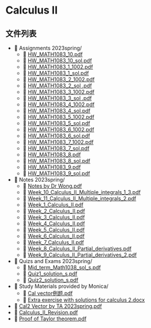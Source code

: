 # Calculus II
## 文件列表
- 📁 Assignments 2023spring/
    - 📄 [HW_MATH1083_10.pdf](https://github.com/FM-Course/bnbu-fm-course-sharing/blob/master/Calculus%20II/Assignments%202023spring/HW_MATH1083_10.pdf)
    - 📄 [HW_MATH1083_10_sol.pdf](https://github.com/FM-Course/bnbu-fm-course-sharing/blob/master/Calculus%20II/Assignments%202023spring/HW_MATH1083_10_sol.pdf)
    - 📄 [HW_MATH1083_1_1002.pdf](https://github.com/FM-Course/bnbu-fm-course-sharing/blob/master/Calculus%20II/Assignments%202023spring/HW_MATH1083_1_1002.pdf)
    - 📄 [HW_MATH1083_1_sol.pdf](https://github.com/FM-Course/bnbu-fm-course-sharing/blob/master/Calculus%20II/Assignments%202023spring/HW_MATH1083_1_sol.pdf)
    - 📄 [HW_MATH1083_2_1002.pdf](https://github.com/FM-Course/bnbu-fm-course-sharing/blob/master/Calculus%20II/Assignments%202023spring/HW_MATH1083_2_1002.pdf)
    - 📄 [HW_MATH1083_2_sol .pdf](https://github.com/FM-Course/bnbu-fm-course-sharing/blob/master/Calculus%20II/Assignments%202023spring/HW_MATH1083_2_sol%20.pdf)
    - 📄 [HW_MATH1083_3_1002.pdf](https://github.com/FM-Course/bnbu-fm-course-sharing/blob/master/Calculus%20II/Assignments%202023spring/HW_MATH1083_3_1002.pdf)
    - 📄 [HW_MATH1083_3_sol .pdf](https://github.com/FM-Course/bnbu-fm-course-sharing/blob/master/Calculus%20II/Assignments%202023spring/HW_MATH1083_3_sol%20.pdf)
    - 📄 [HW_MATH1083_4_1002.pdf](https://github.com/FM-Course/bnbu-fm-course-sharing/blob/master/Calculus%20II/Assignments%202023spring/HW_MATH1083_4_1002.pdf)
    - 📄 [HW_MATH1083_4_sol.pdf](https://github.com/FM-Course/bnbu-fm-course-sharing/blob/master/Calculus%20II/Assignments%202023spring/HW_MATH1083_4_sol.pdf)
    - 📄 [HW_MATH1083_5_1002.pdf](https://github.com/FM-Course/bnbu-fm-course-sharing/blob/master/Calculus%20II/Assignments%202023spring/HW_MATH1083_5_1002.pdf)
    - 📄 [HW_MATH1083_5_sol.pdf](https://github.com/FM-Course/bnbu-fm-course-sharing/blob/master/Calculus%20II/Assignments%202023spring/HW_MATH1083_5_sol.pdf)
    - 📄 [HW_MATH1083_6_1002.pdf](https://github.com/FM-Course/bnbu-fm-course-sharing/blob/master/Calculus%20II/Assignments%202023spring/HW_MATH1083_6_1002.pdf)
    - 📄 [HW_MATH1083_6_sol.pdf](https://github.com/FM-Course/bnbu-fm-course-sharing/blob/master/Calculus%20II/Assignments%202023spring/HW_MATH1083_6_sol.pdf)
    - 📄 [HW_MATH1083_7_1002.pdf](https://github.com/FM-Course/bnbu-fm-course-sharing/blob/master/Calculus%20II/Assignments%202023spring/HW_MATH1083_7_1002.pdf)
    - 📄 [HW_MATH1083_7_sol.pdf](https://github.com/FM-Course/bnbu-fm-course-sharing/blob/master/Calculus%20II/Assignments%202023spring/HW_MATH1083_7_sol.pdf)
    - 📄 [HW_MATH1083_8.pdf](https://github.com/FM-Course/bnbu-fm-course-sharing/blob/master/Calculus%20II/Assignments%202023spring/HW_MATH1083_8.pdf)
    - 📄 [HW_MATH1083_8_sol.pdf](https://github.com/FM-Course/bnbu-fm-course-sharing/blob/master/Calculus%20II/Assignments%202023spring/HW_MATH1083_8_sol.pdf)
    - 📄 [HW_MATH1083_9.pdf](https://github.com/FM-Course/bnbu-fm-course-sharing/blob/master/Calculus%20II/Assignments%202023spring/HW_MATH1083_9.pdf)
    - 📄 [HW_MATH1083_9_sol.pdf](https://github.com/FM-Course/bnbu-fm-course-sharing/blob/master/Calculus%20II/Assignments%202023spring/HW_MATH1083_9_sol.pdf)
- 📁 Notes 2023spring/
    - 📄 [Notes by Dr Wong.pdf](https://github.com/FM-Course/bnbu-fm-course-sharing/blob/master/Calculus%20II/Notes%202023spring/Notes%20by%20Dr%20Wong.pdf)
    - 📄 [Week_10_Calculus_II_Multiple_integrals_1_3.pdf](https://github.com/FM-Course/bnbu-fm-course-sharing/blob/master/Calculus%20II/Notes%202023spring/Week_10_Calculus_II_Multiple_integrals_1_3.pdf)
    - 📄 [Week_11_Calculus_II_Multiple_integrals_2.pdf](https://github.com/FM-Course/bnbu-fm-course-sharing/blob/master/Calculus%20II/Notes%202023spring/Week_11_Calculus_II_Multiple_integrals_2.pdf)
    - 📄 [Week_1_Calculus_II.pdf](https://github.com/FM-Course/bnbu-fm-course-sharing/blob/master/Calculus%20II/Notes%202023spring/Week_1_Calculus_II.pdf)
    - 📄 [Week_2_Calculus_II.pdf](https://github.com/FM-Course/bnbu-fm-course-sharing/blob/master/Calculus%20II/Notes%202023spring/Week_2_Calculus_II.pdf)
    - 📄 [Week_3_Calculus_II.pdf](https://github.com/FM-Course/bnbu-fm-course-sharing/blob/master/Calculus%20II/Notes%202023spring/Week_3_Calculus_II.pdf)
    - 📄 [Week_4_Calculus_II.pdf](https://github.com/FM-Course/bnbu-fm-course-sharing/blob/master/Calculus%20II/Notes%202023spring/Week_4_Calculus_II.pdf)
    - 📄 [Week_5_Calculus_II.pdf](https://github.com/FM-Course/bnbu-fm-course-sharing/blob/master/Calculus%20II/Notes%202023spring/Week_5_Calculus_II.pdf)
    - 📄 [Week_6_Calculus_II.pdf](https://github.com/FM-Course/bnbu-fm-course-sharing/blob/master/Calculus%20II/Notes%202023spring/Week_6_Calculus_II.pdf)
    - 📄 [Week_7_Calculus_II.pdf](https://github.com/FM-Course/bnbu-fm-course-sharing/blob/master/Calculus%20II/Notes%202023spring/Week_7_Calculus_II.pdf)
    - 📄 [Week_8_Calculus_II_Partial_derivatives.pdf](https://github.com/FM-Course/bnbu-fm-course-sharing/blob/master/Calculus%20II/Notes%202023spring/Week_8_Calculus_II_Partial_derivatives.pdf)
    - 📄 [Week_9_Calculus_II_Partial_derivatives_2.pdf](https://github.com/FM-Course/bnbu-fm-course-sharing/blob/master/Calculus%20II/Notes%202023spring/Week_9_Calculus_II_Partial_derivatives_2.pdf)
- 📁 Quizs and Exams 2023spring/
    - 📄 [Mid_term_Math1038_sol_s.pdf](https://github.com/FM-Course/bnbu-fm-course-sharing/blob/master/Calculus%20II/Quizs%20and%20Exams%202023spring/Mid_term_Math1038_sol_s.pdf)
    - 📄 [Quiz1_solution_s.pdf](https://github.com/FM-Course/bnbu-fm-course-sharing/blob/master/Calculus%20II/Quizs%20and%20Exams%202023spring/Quiz1_solution_s.pdf)
    - 📄 [Quiz2_solution_s.pdf](https://github.com/FM-Course/bnbu-fm-course-sharing/blob/master/Calculus%20II/Quizs%20and%20Exams%202023spring/Quiz2_solution_s.pdf)
- 📁 Study Materials provided by Monica/
    - 📄 [Cal vector例题.pdf](https://github.com/FM-Course/bnbu-fm-course-sharing/blob/master/Calculus%20II/Study%20Materials%20provided%20by%20Monica/Cal%20vector例题.pdf)
    - 📄 [Extra exercise with solutions for calculus 2.docx](https://github.com/FM-Course/bnbu-fm-course-sharing/blob/master/Calculus%20II/Study%20Materials%20provided%20by%20Monica/Extra%20exercise%20with%20solutions%20for%20calculus%202.docx)
- 📄 [Cal2 Vector by TA 2023spring.pdf](https://github.com/FM-Course/bnbu-fm-course-sharing/blob/master/Calculus%20II/Cal2%20Vector%20by%20TA%202023spring.pdf)
- 📄 [Calculus_II_Revision.pdf](https://github.com/FM-Course/bnbu-fm-course-sharing/blob/master/Calculus%20II/Calculus_II_Revision.pdf)
- 📄 [Proof of Taylor theorem.pdf](https://github.com/FM-Course/bnbu-fm-course-sharing/blob/master/Calculus%20II/Proof%20of%20Taylor%20theorem.pdf)
